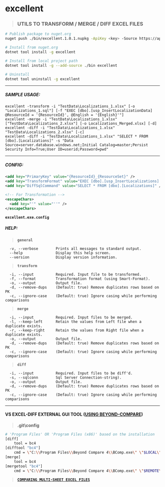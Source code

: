 # excellent

> ### UTILS TO **TRANSFORM** / **MERGE** / **DIFF** EXCEL FILES

```bash
# Publish package to nuget.org
nuget push ./bin/excellent.1.0.1.nupkg -ApiKey <key> -Source https://api.nuget.org/v3/index.json

# Install from nuget.org
dotnet tool install -g excellent

# Install from local project path
dotnet tool install -g --add-source ./bin excellent

# Uninstall
dotnet tool uninstall -g excellent
```
---
##### SAMPLE USAGE:
```batch
excellent -transform -i "TestData\Localizations_1.xlsx" [-o "Localizations_1.sql"] [-f "EXEC [dbo].[usp_InsertLocalizationData] @ResourceId = '{ResourceId}', @English = '{English}'"]
excellent -merge -i "TestData\Localizations_1.xlsx" ["TestData\Localizations_2.xlsx"] [-o Localizations_Merged.xlsx] [-d]
excellent -diff -i "TestData\Localizations_1.xlsx" "TestData\Localizations_2.xlsx" [-c]
excellent -diff -i "TestData\Localizations_1.xlsx" "SELECT * FROM [dbo].[Localizations]" -s "Data Source=server.database.windows.net;Initial Catalog=master;Persist Security Info=True;User ID=userid;Password=pwd"
```
---
##### CONFIG:
```xml
<add key="PrimaryKey" value="{ResourceId}_{ResourceSet}" />
<add key="TransformFormat" value="EXEC [dbo].[usp_InsertLocalizations] @ResourceId = '{ResourceId}', @English = '{English}', @French = '{French}', @Spanish = '{Spanish}', @ResourceSet = '{ResourceSet}'" />
<add key="DiffSqlCommand" value="SELECT * FROM [dbo].[Localizations]" />

<!-- For Transformation -->
<escapeChars>
  <add key="'" value="''" />
</escapeChars>
```
**`excellent.exe.config`**

##### HELP:
> **`general`**
```batch
  -v, --verbose        Prints all messages to standard output.
  --help               Display this help screen.
  --version            Display version information.
```

> **`transform`**
```batch
  -i, --input          Required. Input file to be transformed.
  -f, --format         Transformation format (using Smart-Format).
  -o, --output         Output file.
  -d, --remove-dups    (Default: true) Remove duplicates rows based on PK
  -c, --ignore-case    (Default: true) Ignore casing while performing comparisons
```

> **`merge`**
```batch
  -i, --input          Required. Input files to be merged.
  -l, --keep-left      Retain the values from Left file when a duplicate exists.
  -r, --keep-right     Retain the values from Right file when a duplicate exists.
  -o, --output         Output file.
  -d, --remove-dups    (Default: true) Remove duplicates rows based on PK
  -c, --ignore-case    (Default: true) Ignore casing while performing comparisons
```

> **`diff`**
```batch
  -i, --input          Required. Input files to be diff'd.
  -s, --sqlconn        Sql Server Connection-string).
  -o, --output         Output file.
  -d, --remove-dups    (Default: true) Remove duplicates rows based on PK
  -c, --ignore-case    (Default: true) Ignore casing while performing comparisons
```
---
#### VS EXCEL-DIFF EXTERNAL GUI TOOL ([USING BEYOND-COMPARE](http://www.scootersoftware.com/support.php?zz=kb_vcs#visualstudio-git))

> **.git\config**
```bash
# 'Program Files' OR 'Program Files (x86)' based on the installation
[diff]
    tool = bc4
[difftool "bc4"]
    cmd = \"C:\\Program Files\\Beyond Compare 4\\BComp.exe\" \"$LOCAL\" \"$REMOTE\"
[merge]
    tool = bc4
[mergetool "bc4"]
    cmd = \"C:\\Program Files\\Beyond Compare 4\\BComp.exe\" \"$REMOTE\" \"$LOCAL\" \"$BASE\" \"$MERGED\"
```
> [**`COMPARING MULTI-SHEET EXCEL FILES`**](https://www.scootersoftware.com/support.php?zz=kb_multisheetexcel)